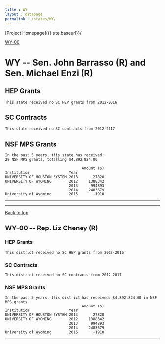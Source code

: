 ```yaml
---
title : WY
layout : datapage
permalink : /states/WY/
---
```

<a name="top"></a>
[Project Homepage]({{ site.baseurl}}/)


[WY-00](#WY-00)  

# WY -- Sen. John Barrasso (R) and  Sen. Michael Enzi (R)
## HEP Grants
```
This state received no SC HEP grants from 2012-2016
```
## SC Contracts
```
This state received no SC contracts from 2012-2017
```
## NSF MPS Grants
```
In the past 5 years, this state has received:
29 NSF MPS grants, totalling $4,892,824.00
 
                                   Amount ($)
Institution                  Year            
UNIVERSITY OF HOUSTON SYSTEM 2013       27820
UNIVERSITY OF WYOMING        2012     1388342
                             2013      994893
                             2014     2483679
University of Wyoming        2015       -1910
```
---
---
<a name="WY-00"></a>
[Back to top](#top)
## WY-00 -- Rep. Liz Cheney (R)
### HEP Grants
```
This district received no SC HEP grants from 2012-2016
```
### SC Contracts
```
This district received no SC contracts from 2012-2017
```
### NSF MPS Grants
```
In the past 5 years, this district has received: $4,892,824.00 in NSF MPS grants.
                                   Amount ($)
Institution                  Year            
UNIVERSITY OF HOUSTON SYSTEM 2013       27820
UNIVERSITY OF WYOMING        2012     1388342
                             2013      994893
                             2014     2483679
University of Wyoming        2015       -1910
```
---
